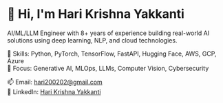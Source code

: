 # 👋 Hi, I'm Hari Krishna Yakkanti

AI/ML/LLM Engineer with 8+ years of experience building real-world AI solutions using deep learning, NLP, and cloud technologies.

🔧 Skills: Python, PyTorch, TensorFlow, FastAPI, Hugging Face, AWS, GCP, Azure  
🧠 Focus: Generative AI, MLOps, LLMs, Computer Vision, Cybersecurity

📫 Email: hari200202@gmail.com  
🔗 LinkedIn: [Hari Krishna Yakkanti](https://www.linkedin.com/in/hari-krishna-yakkanti-34b31427a/)



